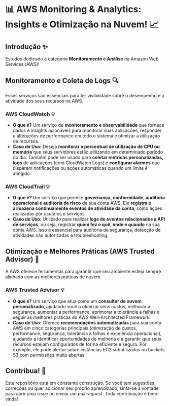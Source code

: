# 📊 AWS Monitoring & Analytics: Insights e Otimização na Nuvem! 📈



## Introdução ✨

Estudos dedicado à categoria **Monitoramento e Análise** na Amazon Web Services (AWS)! 


## Monitoramento e Coleta de Logs 🔍

Esses serviços são essenciais para ter visibilidade sobre o desempenho e a atividade dos seus recursos na AWS.

### AWS CloudWatch 💡

* **O que é?** Um serviço de **monitoramento e observabilidade** que fornece dados e insights acionáveis para monitorar suas aplicações, responder a alterações de performance em todo o sistema e otimizar a utilização de recursos.
* **Caso de Uso:** Deseja **monitorar o percentual de utilização de CPU ou memória** que seus servidores estão utilizando em determinado período do dia. Também pode ser usado para **coletar métricas personalizadas, logs** de aplicações (com CloudWatch Logs) e **configurar alarmes** que disparam notificações ou ações automáticas quando um limite é atingido.

### AWS CloudTrail 💡

* **O que é?** Um serviço que permite **governança, conformidade, auditoria operacional e auditoria de risco** de sua conta AWS. Ele **registra e armazena continuamente eventos de atividade da conta**, como ações realizadas por usuários e serviços.
* **Caso de Uso:** Utilizado para realizar **logs de eventos relacionados à API de serviços**, ou seja, registrar **quem fez o quê, onde e quando** na sua conta AWS. Isso é essencial para auditoria de segurança, detecção de atividades não autorizadas e troubleshooting.


## Otimização e Melhores Práticas (AWS Trusted Advisor) 🌟

A AWS oferece ferramentas para garantir que seu ambiente esteja sempre alinhado com as melhores práticas de nuvem.

### AWS Trusted Advisor 💡

* **O que é?** Um serviço que atua como um **consultor de nuvem personalizado**, ajudando você a otimizar seus custos, melhorar a segurança, aumentar a performance, aprimorar a tolerância a falhas e seguir as melhores práticas do AWS Well-Architected Framework.
* **Caso de Uso:** Oferece **recomendações automatizadas** para sua conta AWS em cinco categorias principais (otimização de custos, performance, segurança, tolerância a falhas e excelência operacional), ajudando a identificar oportunidades de melhoria e a garantir que seus recursos estejam configurados de forma eficiente e segura. Por exemplo, ele pode alertar sobre instâncias EC2 subutilizadas ou buckets S3 com permissões muito abertas.


## Contribua! 🤝

Este repositório está em constante construção. Se você tem sugestões, correções ou quer adicionar seu próprio aprendizado, sinta-se à vontade para abrir uma *issue* ou enviar um *pull request*. Toda contribuição é bem-vinda!
